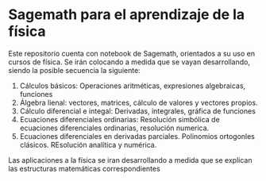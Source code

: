 # Sagemath para el aprendizaje de la física
Este repositorio cuenta con notebook de Sagemath, orientados a su uso en cursos de física. Se irán colocando a medida que se vayan desarrollando, siendo la posible secuencia la siguiente:
1. Cálculos básicos: Operaciones aritméticas, expresiones algebraicas, funciones
2. Álgebra lienal: vectores, matrices, cálculo de valores y vectores propios.
3. Cálculo diferencial e integal: Derivadas, integrales, gráfica de funciones
4. Ecuaciones diferenciales ordinarias: Resolución simbólica de ecuaciones diferenciales ordinarias, resolución numerica.
5. Ecuaciones diferenciales en derivadas parciales. Polinomios ortogonles clásicos. REsolución analítica y numérica.

Las aplicaciones a la física se iran desarrollando a medida que se explican las estructuras matemáticas correspondientes
